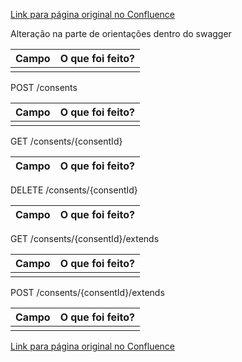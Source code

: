 [Link para página original no Confluence](https://openfinancebrasil.atlassian.net/wiki/spaces/OF/pages/196870233)

Alteração na parte de orientações dentro do swagger

| **Campo** | **O que foi feito?** |
| --- | --- |
|  |  |

 POST /consents

| **Campo** | **O que foi feito?** |
| --- | --- |
|  |  |

 GET /consents/{consentId}

| **Campo** | **O que foi feito?** |
| --- | --- |

 DELETE /consents/{consentId}

| **Campo** | **O que foi feito?** |
| --- | --- |

 GET /consents/{consentId}/extends

| **Campo** | **O que foi feito?** |
| --- | --- |
|  |  |

 POST /consents/{consentId}/extends

| **Campo** | **O que foi feito?** |
| --- | --- |
|  |  |

[Link para página original no Confluence](https://openfinancebrasil.atlassian.net/wiki/spaces/OF/pages/196870233)